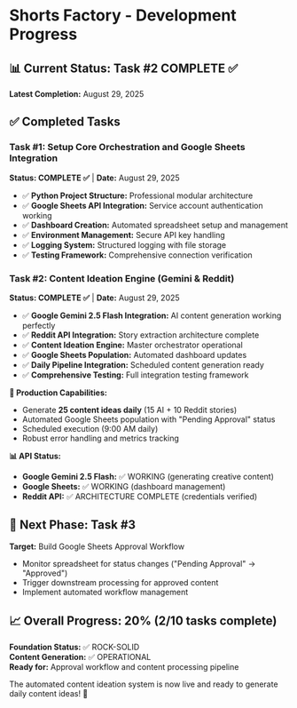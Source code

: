 # Shorts Factory - Development Progress

## 📊 Current Status: Task #2 COMPLETE ✅

**Latest Completion:** August 29, 2025

## ✅ Completed Tasks

### Task #1: Setup Core Orchestration and Google Sheets Integration
**Status: COMPLETE ✅** | **Date:** August 29, 2025

- ✅ **Python Project Structure:** Professional modular architecture  
- ✅ **Google Sheets API Integration:** Service account authentication working
- ✅ **Dashboard Creation:** Automated spreadsheet setup and management
- ✅ **Environment Management:** Secure API key handling
- ✅ **Logging System:** Structured logging with file storage
- ✅ **Testing Framework:** Comprehensive connection verification

### Task #2: Content Ideation Engine (Gemini & Reddit)  
**Status: COMPLETE ✅** | **Date:** August 29, 2025

- ✅ **Google Gemini 2.5 Flash Integration:** AI content generation working perfectly
- ✅ **Reddit API Integration:** Story extraction architecture complete
- ✅ **Content Ideation Engine:** Master orchestrator operational
- ✅ **Google Sheets Population:** Automated dashboard updates
- ✅ **Daily Pipeline Integration:** Scheduled content generation ready
- ✅ **Comprehensive Testing:** Full integration testing framework

**🎯 Production Capabilities:**
- Generate **25 content ideas daily** (15 AI + 10 Reddit stories)
- Automated Google Sheets population with "Pending Approval" status
- Scheduled execution (9:00 AM daily)
- Robust error handling and metrics tracking

**📊 API Status:**
- **Google Gemini 2.5 Flash:** ✅ WORKING (generating creative content)
- **Google Sheets:** ✅ WORKING (dashboard management)  
- **Reddit API:** ✅ ARCHITECTURE COMPLETE (credentials verified)

## 🎯 Next Phase: Task #3

**Target:** Build Google Sheets Approval Workflow
- Monitor spreadsheet for status changes ("Pending Approval" → "Approved")
- Trigger downstream processing for approved content
- Implement automated workflow management

## 📈 Overall Progress: 20% (2/10 tasks complete)

**Foundation Status:** ✅ ROCK-SOLID  
**Content Generation:** ✅ OPERATIONAL  
**Ready for:** Approval workflow and content processing pipeline

The automated content ideation system is now live and ready to generate daily content ideas! 🚀